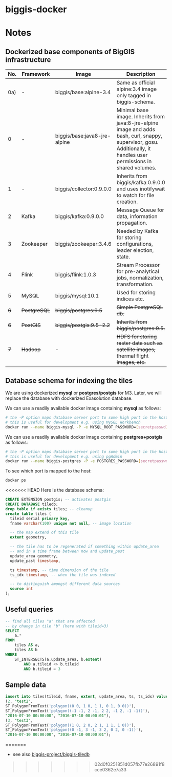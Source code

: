 # biggis-docker

<!-- [![Build Status](https://travis-ci.org/biggis-project/biggis-infrastructure.svg?branch=master)][Travis]
[![](https://img.shields.io/docker/stars/biggis/biggis-infrastructure.svg)][Dockerhub]
[![](https://img.shields.io/docker/pulls/biggis/biggis-infrastructure.svg)][Dockerhub]
[![](https://badge.imagelayers.io/biggis/biggis-infrastructure:latest.svg)][ImageLayers]

[Dockerhub]: https://hub.docker.com/r/biggis/biggis-infrastructure/
[Travis]: https://travis-ci.org/biggis-project/biggis-infrastructure
[ImageLayers]: https://imagelayers.io/?images=biggis/biggis-infrastructure:latest -->

# Notes

## Dockerized base components of BigGIS infrastructure
| No.   | Framework      | Image                        | Description                                                                                                                                                            |
|-------|----------------|------------------------------|------------------------------------------------------------------------------------------------------------------------------------------------------------------------|
| 0a)   | -              | biggis/base:alpine-3.4       | Same as official alpine:3.4 image only tagged in biggis-schema.                                                                                                        |
| 0     | -              | biggis/base:java8-jre-alpine | Minimal base image. Inherits from java:8-jre-alpine image and adds bash, curl, snappy, supervisor, gosu.  Additionally, it handles user permissions in shared volumes. |
| 1     | -              | biggis/collector:0.9.0.0     | Inherits from biggis/kafka:0.9.0.0 and uses inotifywait to watch for file creation.                                                                                    |
| 2     | Kafka          | biggis/kafka:0.9.0.0         | Message Queue for data, information propagation.                                                                                                                       |
| 3     | Zookeeper      | biggis/zookeeper:3.4.6       | Needed by Kafka for storing configurations, leader election, state.                                                                                                    |
| 4     | Flink          | biggis/flink:1.0.3           | Stream Processor for pre-analytical jobs, normalization, transformation.                                                                                               |
| 5     | MySQL          | biggis/mysql:10.1            | Used for storing indices etc.                                                                                                                                          |
| ~~6~~ | ~~PostgreSQL~~ | ~~biggis/postgres:9.5~~      | ~~Simple PostgreSQL db.~~                                                                                                                                              |
| ~~6~~ | ~~PostGIS~~    | ~~biggis/postgis:9.5-2.2~~   | ~~Inherits from biggis/postgres:9.5.~~                                                                                                                                 |
| ~~7~~ | ~~Hadoop~~     | -                            | ~~HDFS for storing raster data such as satellite images, thermal flight images, etc.~~                                                                                 |

## Database schema for indexing the tiles
We are using dockerized **mysql** or **postgres/postgis** for M3.
Later, we will replace the database with dockerized Exasolution database.

We can use a readily available docker image containing **mysql** as follows:
``` sh
# the -P option maps database server port to some high port in the host
# this is useful for development e.g. using MySQL Workbench
docker run --name biggis-mysql -P -e MYSQL_ROOT_PASSWORD=[secretpasswd] -d mysql:5.7.13
```

We can use a readily available docker image containing **postgres+postgis** as follows:
``` sh
# the -P option maps database server port to some high port in the host
# this is useful for development e.g. using pgAdmin
docker run --name biggis-postgres -P -e POSTGRES_PASSWORD=[secretpasswd] -d mdillon/postgis
```

To see which port is mapped to the host:
``` sh
docker ps
```

<<<<<<< HEAD
Here is the database schema:
``` sql
CREATE EXTENSION postgis; -- activates postgis
CREATE DATABASE tiledb;
drop table if exists tiles; -- cleanup
create table tiles (
  tileid serial primary key,
  fname varchar(100) unique not null, -- image location

  -- the map extend of this tile
  extent geometry,

  -- the tile has to be regenerated if something within update_area
  -- and in a time frame between now and update_past
  update_area geometry,
  update_past timestamp,

  ts timestamp, -- time dimension of the tile
  ts_idx timestamp, -- when the tile was indexed

  -- to distinguish amongst different data sources
  source int
);
```

## Useful queries
``` sql
-- find all tiles "a" that are affected
-- by change in tile "b" (here with tileid=3)
SELECT
    a.*
FROM
    tiles AS a,
    tiles AS b
WHERE
    ST_INTERSECTS(a.update_area, b.extent)
        AND a.tileid <> b.tileid
        AND b.tileid = 3
```

## Sample data
``` sql
insert into tiles(tileid, fname, extent, update_area, ts, ts_idx) values
(2, "test2",
ST_PolygonFromText('polygon((0 0, 1 0, 1 1, 0 1, 0 0))'),
ST_PolygonFromText('polygon((-1 -1, 2 -1, 2 2, -1 2, -1 -1))'),
"2016-07-10 00:00:00", "2016-07-10 00:00:01"),
(3, "test3",
ST_PolygonFromText('polygon((1 0, 2 0, 2 1, 1 1, 1 0))'),
ST_PolygonFromText('polygon((0 -1, 3 -1, 3 2, 0 2, 0 -1))'),
"2016-07-10 00:00:00", "2016-07-10 00:00:01");
```

=======
- see also [biggis-project/biggis-tiledb](https://github.com/biggis-project/biggis-tiledb/)
>>>>>>> 02d0f0251851d057fb77e26891f8cce0362e7a33

<!-- ## Tagging scheme
- Tagging scheme makes use of immutable infrastructure pattern:
  - `<travis-build-#> - <github-branch> - <committer> . <first-8-chars-github-commit-hash>`

## Building docker images

When building docker images for a service it's usually quite common to start out from a base image like ubuntu (~188MB) or centos (~172MB).

However these base images are considered to be 'fat' as they contain various things your application/service might not need but increases your image size significantly.

So like in development when stripping down your code in order to be more efficient, start off from a minimal base image (e.g. Busybox ~2MB, Alpine ~5MB, Debian ~125MB) in order to make the deployment of your application/service more efficient.

see:
- https://www.brianchristner.io/docker-image-base-os-size-comparison/
- http://www.iron.io/microcontainers-tiny-portable-containers/
- https://github.com/iron-io/dockers

Additionally, there are some other important things one has to consider when building a docker image as pointed out below:

see:
- http://phusion.github.io/baseimage-docker/

So the ```phusion/baseimage:<VERSION>``` is a perfect example of a good docker base image. -->
